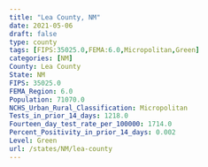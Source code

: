 ```yaml
---
title: "Lea County, NM"
date: 2021-05-06
draft: false
type: county
tags: [FIPS:35025.0,FEMA:6.0,Micropolitan,Green]
categories: [NM]
County: Lea County
State: NM
FIPS: 35025.0
FEMA_Region: 6.0
Population: 71070.0
NCHS_Urban_Rural_Classification: Micropolitan
Tests_in_prior_14_days: 1218.0
Fourteen_day_test_rate_per_100000: 1714.0
Percent_Positivity_in_prior_14_days: 0.002
Level: Green
url: /states/NM/lea-county
---
```



